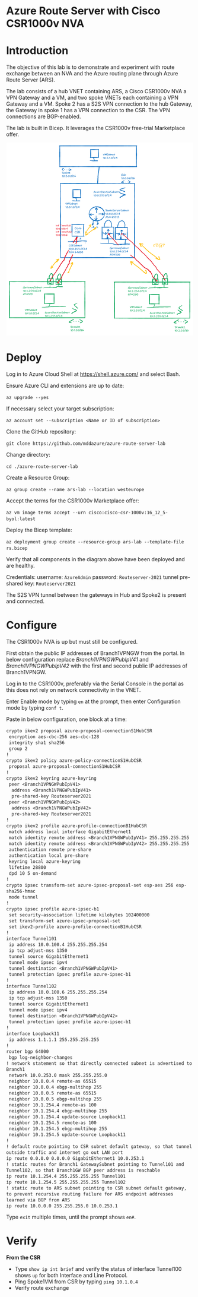 # **Azure Route Server with Cisco CSR1000v NVA**

# Introduction
The objective of this lab is to demonstrate and experiment with route exchange between an NVA and the Azure routing plane through Azure Route Server (ARS).

The lab consists of a hub VNET containing ARS, a Cisco CSR1000v NVA a VPN Gateway and a VM, and two spoke VNETs each containing a VPN Gateway and a VM. Spoke 2 has a S2S  VPN connection to the hub Gateway, the Gateway in spoke 1 has a VPN connection to the CSR. The VPN connections are BGP-enabled.

The lab is built in Bicep. It leverages the CSR1000v free-trial Marketplace offer.

![image](images/ars-lab.png)

# Deploy
Log in to Azure Cloud Shell at https://shell.azure.com/ and select Bash.

Ensure Azure CLI and extensions are up to date:
  
`az upgrade --yes`
  
If necessary select your target subscription:
  
`az account set --subscription <Name or ID of subscription>`
  
Clone the  GitHub repository:
  
`git clone https://github.com/mddazure/azure-route-server-lab`
  
Change directory:
  
`cd ./azure-route-server-lab`

Create a Resource Group:

`az group create --name ars-lab --location westeurope`

Accept the terms for the CSR1000v Marketplace offer:

`az vm image terms accept --urn cisco:cisco-csr-1000v:16_12_5-byol:latest`

Deploy the Bicep template:

`az deployment group create --resource-group ars-lab --template-file rs.bicep`

Verify that all components in the diagram above have been deployed and are healthy. 

Credentials:
username: `AzureAdmin`
password: `Routeserver-2021`
tunnel pre-shared key: `Routeserver2021`

The S2S VPN tunnel between the gateways in Hub and Spoke2 is present and connected. 

# Configure
The CSR1000v NVA is up but must still be configured.

First obtain the public IP addresses of Branch1VPNGW from the portal. In below configuration replace *Branch1VPNGWPubIpV41* and *Branch1VPNGWPubIpV42* with the first and second public IP addresses of Branch1VPNGW.

Log in to the CSR1000v, preferably via the Serial Console in the portal as this does not rely on network connectivity in the VNET.

Enter Enable mode by typing `en` at the prompt, then enter Configuration mode by typing `conf t`.

Paste in below configuration, one block at a time:

```
crypto ikev2 proposal azure-proposal-connectionS1HubCSR 
 encryption aes-cbc-256 aes-cbc-128
 integrity sha1 sha256
 group 2
!
crypto ikev2 policy azure-policy-connectionS1HubCSR 
 proposal azure-proposal-connectionS1HubCSR
!
crypto ikev2 keyring azure-keyring
 peer <Branch1VPNGWPubIpV41>
  address <Branch1VPNGWPubIpV41>
  pre-shared-key Routeserver2021
 peer <Branch1VPNGWPubIpV42>
  address <Branch1VPNGWPubIpV42>
  pre-shared-key Routeserver2021
!
crypto ikev2 profile azure-profile-connectionB1HubCSR
 match address local interface GigabitEthernet1
 match identity remote address <Branch1VPNGWPubIpV41> 255.255.255.255 
 match identity remote address <Branch1VPNGWPubIpV42> 255.255.255.255 
 authentication remote pre-share
 authentication local pre-share
 keyring local azure-keyring
 lifetime 28800
 dpd 10 5 on-demand
!
crypto ipsec transform-set azure-ipsec-proposal-set esp-aes 256 esp-sha256-hmac 
 mode tunnel
!
crypto ipsec profile azure-ipsec-b1
 set security-association lifetime kilobytes 102400000
 set transform-set azure-ipsec-proposal-set 
 set ikev2-profile azure-profile-connectionB1HubCSR
!
interface Tunnel101
 ip address 10.0.100.4 255.255.255.254
 ip tcp adjust-mss 1350
 tunnel source GigabitEthernet1
 tunnel mode ipsec ipv4
 tunnel destination <Branch1VPNGWPubIpV41>
 tunnel protection ipsec profile azure-ipsec-b1
!
interface Tunnel102
 ip address 10.0.100.6 255.255.255.254
 ip tcp adjust-mss 1350
 tunnel source GigabitEthernet1
 tunnel mode ipsec ipv4
 tunnel destination <Branch1VPNGWPubIpV42>
 tunnel protection ipsec profile azure-ipsec-b1
!
interface Loopback11
 ip address 1.1.1.1 255.255.255.255
!
router bgp 64000
 bgp log-neighbor-changes
! network statement so that directly connected subnet is advertised to Branch1
 network 10.0.253.0 mask 255.255.255.0
 neighbor 10.0.0.4 remote-as 65515
 neighbor 10.0.0.4 ebgp-multihop 255
 neighbor 10.0.0.5 remote-as 65515
 neighbor 10.0.0.5 ebgp-multihop 255
 neighbor 10.1.254.4 remote-as 100
 neighbor 10.1.254.4 ebgp-multihop 255
 neighbor 10.1.254.4 update-source Loopback11
 neighbor 10.1.254.5 remote-as 100
 neighbor 10.1.254.5 ebgp-multihop 255
 neighbor 10.1.254.5 update-source Loopback11
!
! default route pointing to CSR subnet default gateway, so that tunnel outside traffic and internet go out LAN port
ip route 0.0.0.0 0.0.0.0 GigabitEthernet1 10.0.253.1
! static routes for Branch1 GatewaySubnet pointing to Tunnel101 and Tunnel102, so that Branch1GW BGP peer address is reachable
ip route 10.1.254.4 255.255.255.255 Tunnel101
ip route 10.1.254.5 255.255.255.255 Tunnel102
! static route to ARS subnet pointing to CSR subnet default gateway, to prevent recursive routing failure for ARS endpoint addresses learned via BGP from ARS
ip route 10.0.0.0 255.255.255.0 10.0.253.1
```
Type `exit` multiple times, until the prompt shows `en#`.

# Verify

**From the CSR**
- Type `show ip int brief` and verify the status of interface Tunnel100 shows `up` for both Interface and Line Protocol.
- Ping Spoke1VM from CSR by typing `ping 10.1.0.4`
- Verify route exchange 































